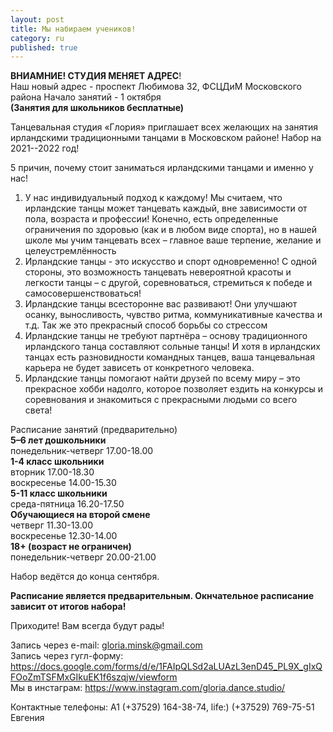 ```yaml
---
layout: post
title: Мы набираем учеников!
category: ru
published: true
---
```


**ВНИАМНИЕ! СТУДИЯ МЕНЯЕТ АДРЕС**!   
Наш новый адрес - проспект Любимова 32, ФСЦДиМ Московского района
Начало занятий - 1 октября  
**(Занятия для школьников бесплатные)**  

Танцевальная студия «Глория» приглашает всех желающих на занятия ирландскими традиционными танцами в Московском районе! Набор на 2021--2022 год!

5 причин, почему стоит заниматься ирландскими танцами и именно у нас!

1. У нас индивидуальный подход к каждому! Мы считаем, что ирландские танцы может танцевать каждый, вне зависимости от пола, возраста и профессии! Конечно, есть определенные ограничения по здоровью (как и в любом виде спорта), но в нашей школе мы учим танцевать всех – главное ваше терпение, желание и целеустремлённость 
2. Ирландские танцы - это искусство и спорт одновременно! С одной стороны, это возможность танцевать невероятной красоты и легкости танцы – с другой, соревноваться, стремиться к победе и самосовершенствоваться!    
3. Ирландские танцы всесторонне вас развивают! Они улучшают осанку, выносливость, чувство ритма, коммуникативные качества и т.д. Так же это прекрасный способ борьбы со стрессом   
4. Ирландские танцы не требуют партнёра – основу традиционного ирландского танца составляют сольные танцы! И хотя в ирландских танцах есть разновидности командных танцев, ваша танцевальная карьера не будет зависеть от конкретного человека.   
5. Ирландские танцы помогают найти друзей по всему миру – это прекрасное хобби надолго, которое позволяет ездить на конкурсы и соревнования и знакомиться с прекрасными людьми со всего света!
 

Расписание занятий (предварительно)       
**5–6 лет дошкольники**    
понедельник-четверг 17.00-18.00      
**1-4 класс школьники**  
вторник    17.00-18.30      
воскресенье 14.00-15.30  
**5-11 класс школьники**  
среда-пятница 16.20-17.50      
**Обучающиеся на второй смене**  
четверг 11.30-13.00      
воскресенье 12.30-14.00      
**18+ (возраст не ограничен)**  
понедельник-четверг 20.00-21.00    
  
Набор ведётся до конца сентября.  

**Расписание является предварительным. Окнчательное расписание зависит от итогов набора!**  
 
Приходите! Вам всегда будут рады!

Запись через e-mail: [gloria.minsk@gmail.com](mailto:gloria.minsk@gmail.com)  
Запись через гугл-форму: https://docs.google.com/forms/d/e/1FAIpQLSd2aLUAzL3enD45_PL9X_gIxQFOoZmTSFMxGIkuEK1f6szqjw/viewform  
Мы в инстаграм: https://www.instagram.com/gloria.dance.studio/  

Контактные телефоны: А1 (+37529) 164-38-74, life:) (+37529) 769-75-51 Евгения
